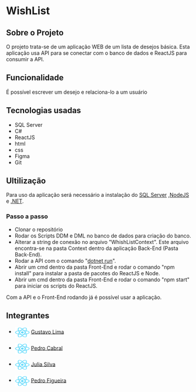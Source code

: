 <h1>WishList</h1>

<h2>Sobre o Projeto</h2>
<p>O projeto trata-se de um aplicação WEB de um lista de desejos básica. Esta aplicação usa API para se conectar com o banco de dados e ReactJS para consumir a API.</p>

<h2>Funcionalidade</h2>
<p>É possível escrever um desejo e relaciona-lo a um usuário</p>

<h2>Tecnologias usadas</h2>

* SQL Server
* C#
* ReactJS
* html
* css
* Figma
* Git

<h2>Ultilização</h2>

<p>Para uso da aplicação será necessário a instalação do <a href="https://docs.microsoft.com/pt-br/sql/database-engine/install-windows/install-sql-server?view=sql-server-ver15">SQL Server</a> ,<a href="https://nodejs.org/en/download/">NodeJS</a> e <a href="https://dotnet.microsoft.com/download">.NET</a>.</p>

<h3>Passo a passo</h3>

* Clonar o repositório
* Rodar os Scripts DDM e DML no banco de dados para criação do banco.
* Alterar a string de conexão no arquivo "WhishListContext". Este arquivo encontra-se na pasta Context dentro da aplicação Back-End (Pasta Back-End).
* Rodar a API com o comando "<a href="https://docs.microsoft.com/pt-br/dotnet/core/tools/dotnet-run">dotnet run</a>".
* Abrir um cmd dentro da pasta Front-End e rodar o comando "npm install" para instalar a pasta de pacotes do ReactJS e Node.
* Abrir um cmd dentro da pasta Front-End e rodar o comando "npm start" para iniciar os scripts do ReactJS.
<p>Com a API e o Front-End rodando já é possível usar a aplicação.</p>

<h2>Integrantes</h2>

* <p><img align = "center" alt = "ReactJs" height = "30" width = "40" src = "https://github.com/devicons/devicon/blob/master/icons/react/react-original.svg"> <a href="https://github.com/LimaGustav">Gustavo Lima</a></p>

* <p><img align = "center" alt = "ReactJs" height = "30" width = "40" src = "https://github.com/devicons/devicon/blob/master/icons/react/react-original.svg"> <a href="https://github.com/ApolloSama">Pedro Cabral</a></p>

* <p><img align = "center" alt = "ReactJs" height = "30" width = "40" src = "https://github.com/devicons/devicon/blob/master/icons/react/react-original.svg"> <a href="https://github.com/Silva-Julia">Julia Silva</a></p>

* <p><img align = "center" alt = "ReactJs" height = "30" width = "40" src = "https://github.com/devicons/devicon/blob/master/icons/react/react-original.svg"> <a href="https://github.com/figueirapedro526">Pedro Figueira</a></p>